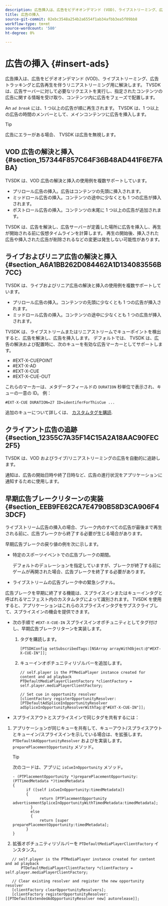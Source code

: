 ```yaml
---
description: 広告挿入は、広告をビデオオンデマンド (VOD)、ライブストリーミング、広告トラッキングと広告再生を伴うリニアストリーミング用に解決します。 TVSDK は、広告サーバーに対して必要なリクエストを実行し、指定されたコンテンツの広告に関する情報を受け取り、コンテンツ内に広告をフェーズで配置します。
title: 広告の挿入
source-git-commit: 02ebc3548a254b2a6554f1ab34afbb3ea5f09bb8
workflow-type: tm+mt
source-wordcount: '580'
ht-degree: 0%

---
```


# 広告の挿入 {#insert-ads}

広告挿入は、広告をビデオオンデマンド (VOD)、ライブストリーミング、広告トラッキングと広告再生を伴うリニアストリーミング用に解決します。 TVSDK は、広告サーバーに対して必要なリクエストを実行し、指定されたコンテンツの広告に関する情報を受け取り、コンテンツ内に広告をフェーズで配置します。

An *`ad break`* には、1 つ以上の広告が順に再生されます。 TVSDK は、1 つ以上の広告の時間のメンバーとして、メインコンテンツに広告を挿入します。

>[!TIP]
>
>広告にエラーがある場合、 TVSDK は広告を無視します。

## VOD 広告の解決と挿入 {#section_157344F857C64F36B48AD441F6E7FABA}

TVSDK は、VOD 広告の解決と挿入の使用例を複数サポートしています。

* プリロール広告の挿入。広告はコンテンツの先頭に挿入されます。
* ミッドロール広告の挿入。コンテンツの途中に少なくとも 1 つの広告が挿入されます。
* ポストロール広告の挿入。コンテンツの末尾に 1 つ以上の広告が追加されます。

TVSDK は、広告を解決し、広告サーバーが定義した場所に広告を挿入し、再生が開始される前に仮想タイムラインを計算します。 再生の開始後、挿入された広告や挿入された広告が削除されるなどの変更は発生しない可能性があります。

## ライブおよびリニア広告の解決と挿入 {#section_A6A1BB262D084462A1D134083556B7CC}

TVSDK は、ライブおよびリニア広告の解決と挿入の使用例を複数サポートしています。

* プリロール広告の挿入。コンテンツの先頭に少なくとも 1 つの広告が挿入されます。
* ミッドロール広告の挿入。コンテンツの途中に少なくとも 1 つの広告が挿入されます。

TVSDK は、ライブストリームまたはリニアストリームでキューポイントを検出すると、広告を解決し、広告を挿入します。 デフォルトでは、 TVSDK は、広告の解決および配置時に、次のキューを有効な広告マーカーとしてサポートします。

* #EXT-X-CUEPOINT
* #EXT-X-AD
* #EXT-X-CUE
* #EXT-X-CUE-OUT

これらのマーカーは、メタデータフィールドの `DURATION` 秒単位で表示され、キューの一意の ID。 例：

```
#EXT-X-CUE DURATION=27 ID=identiferForThisCue ... 
```

追加のキューについて詳しくは、 [カスタムタグを購読](../../tvsdk-3x-ios-prog/ios-3x-advertising/ios-3x-custom-tags-configure/ios-3x-custom-tags-subscribe.md).

## クライアント広告の追跡 {#section_12355C7A35F14C15A2A18AAC90FEC2F5}

TVSDK は、VOD およびライブ/リニアストリーミングの広告を自動的に追跡します。

通知は、広告の開始日時や終了日時など、広告の進行状況をアプリケーションに通知するために使用します。

## 早期広告ブレークリターンの実装 {#section_EEB9FE62CA7E4790B58D3CA906F43DCF}

ライブストリーム広告の挿入の場合、ブレーク内のすべての広告が最後まで再生される前に、広告ブレークから終了する必要が生じる場合があります。

早期広告ブレークの戻り値の例を次に示します。

* 特定のスポーツイベントでの広告ブレークの期間。

  デフォルトのデュレーションを指定していますが、ブレークが終了する前にゲームが再開された場合、広告ブレークを終了する必要があります。
* ライブストリームの広告ブレーク中の緊急シグナル。

広告ブレークを早期に終了する機能は、スプライスインまたはキューインタグと呼ばれるマニフェスト内のカスタムタグによって識別されます。 TVSDK を使用すると、アプリケーションはこれらのスプライスインタグをサブスクライブして、スプライスインの機会を提供できます。

* 次の手順で `#EXT-X-CUE-IN` スプライスインオポチュニティとしてタグ付けし、早期広告ブレークリターンを実装します。

   1. タグを購読します。

      ```
      [PTSDKConfig setSubscribedTags:[NSArray arrayWithObject:@"#EXT-X-CUE-IN"]];
      ```

   1. キューインオポチュニティリゾルバーを追加します。

      ```
      // self.player is the PTMediaPlayer instance created for content and ad playback 
      PTDefaultMediaPlayerClientFactory *clientFactory = self.player.mediaPlayerClientFactory; 
      
      // Set cue in opportunity resolver 
      [clientFactory registerOpportunityResolver:[PTDefaultAdSpliceInOpportunityResolver adSpliceInOpportunityResolverWithTag:@"#EXT-X-CUE-IN"]];
      ```

* スプライスアウトとスプライスインで同じタグを共有するには：

1. アプリケーションが同じキューを共有して、キューアウト/スプライスアウトとキューイン/スプライスインを示している場合は、を拡張します。 `PTDefaultAdOpportunityResolver` およびを実装します。 `preparePlacementOpportunity` メソッド。

   >[!TIP]
   >
   >次のコードは、アプリに `isCueInOpportunity` メソッド。

   ```
   - (PTPlacementOpportunity *)preparePlacementOpportunity:(PTTimedMetadata *)timedMetadata 
   { 
         if ([self isCueInOpportunity:timedMetadata]) 
         { 
               return [PTPlacementOpportunity advertisementSpliceInOpportunityWithTimedMetadata:timedMetadata]; 
           } 
           else 
           { 
               return [super preparePlacementOpportunity:timedMetadata]; 
         } 
   }
   ```

1. 拡張オポチュニティリゾルバーを `PTDefaultMediaPlayerClientFactory` インスタンス。

```
   // self.player is the PTMediaPlayer instance created for content and ad playback 
       PTDefaultMediaPlayerClientFactory *clientFactory = self.player.mediaPlayerClientFactory; 
             
   // Clear existing resolver and register the new opportunity resolver 
   [clientFactory clearOpportunityResolvers]; 
   [clientFactory registerOpportunityResolver:[[PTDefaultExtendedAdOpportunityResolver new] autorelease]];
```
